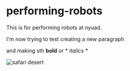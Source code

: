 # performing-robots
This is for performing robots at nyuad.

I'm now trying to test creating a new paragraph

and making sth **bold** or * *italics* *

![safari desert](DSC04547.JPG)

